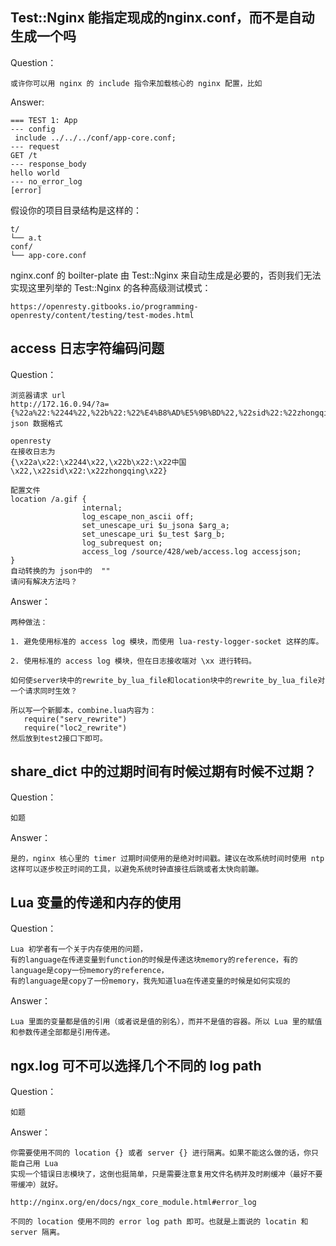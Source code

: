 ## Test::Nginx 能指定现成的nginx.conf，而不是自动生成一个吗

Question：
    
    或许你可以用 nginx 的 include 指令来加载核心的 nginx 配置，比如

Answer:

    === TEST 1: App
    --- config
     include ../../../conf/app-core.conf;
    --- request
    GET /t
    --- response_body
    hello world
    --- no_error_log
    [error]

假设你的项目目录结构是这样的：

    t/
    └── a.t
    conf/
    └── app-core.conf

nginx.conf 的 boilter-plate 由 Test::Nginx 来自动生成是必要的，否则我们无法实现这里列举的
Test::Nginx 的各种高级测试模式：

    https://openresty.gitbooks.io/programming-openresty/content/testing/test-modes.html

## access 日志字符编码问题

Question：

    浏览器请求 url
    http://172.16.0.94/?a={%22a%22:%2244%22,%22b%22:%22%E4%B8%AD%E5%9B%BD%22,%22sid%22:%22zhongqing%22}
    json 数据格式
    
    openresty 
    在接收日志为
    {\x22a\x22:\x2244\x22,\x22b\x22:\x22中国\x22,\x22sid\x22:\x22zhongqing\x22}
    
    配置文件
    location /a.gif {
                    internal;
                    log_escape_non_ascii off;
                    set_unescape_uri $u_jsona $arg_a;
                    set_unescape_uri $u_test $arg_b;
                    log_subrequest on;
                    access_log /source/428/web/access.log accessjson;
    }
    自动转换的为 json中的  ""
    请问有解决方法吗？

Answer：

    两种做法：
    
    1. 避免使用标准的 access log 模块，而使用 lua-resty-logger-socket 这样的库。
    
    2. 使用标准的 access log 模块，但在日志接收端对 \xx 进行转码。
    
    如何使server块中的rewrite_by_lua_file和location块中的rewrite_by_lua_file对一个请求同时生效？
    
    所以写一个新脚本，combine.lua内容为：
       require("serv_rewrite")
       require("loc2_rewrite")
    然后放到test2接口下即可。

## share_dict 中的过期时间有时候过期有时候不过期？

Question：

    如题

Answer：

    是的，nginx 核心里的 timer 过期时间使用的是绝对时间戳。建议在改系统时间时使用 ntp
    这样可以逐步校正时间的工具，以避免系统时钟直接往后跳或者太快向前蹦。
    
## Lua 变量的传递和内存的使用

Question：

    Lua 初学者有一个关于内存使用的问题，
    有的language在传递变量到function的时候是传递这块memory的reference，有的language是copy一份memory的reference，
    有的language是copy了一份memory，我先知道lua在传递变量的时候是如何实现的

Answer：

    Lua 里面的变量都是值的引用（或者说是值的别名），而并不是值的容器。所以 Lua 里的赋值和参数传递全部都是引用传递。
    
## ngx.log 可不可以选择几个不同的 log path
    
Question：

    如题

Answer：

    你需要使用不同的 location {} 或者 server {} 进行隔离。如果不能这么做的话，你只能自己用 Lua
    实现一个错误日志模块了，这倒也挺简单，只是需要注意复用文件名柄并及时刷缓冲（最好不要带缓冲）就好。
    
    http://nginx.org/en/docs/ngx_core_module.html#error_log
        
    不同的 location 使用不同的 error log path 即可。也就是上面说的 locatin 和server 隔离。




